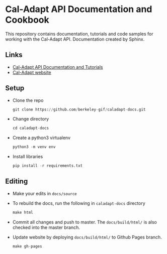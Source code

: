 # Cal-Adapt API Documentation and Cookbook

This repository contains documentation, tutorials and code samples for working with the Cal-Adapt API. Documentation created by Sphinx.


## Links
- [Cal-Adapt API Documentation and Tutorials](https://berkeley-gif.github.io/caladapt-docs/index.html)
- [Cal-Adapt website](beta.cal-adapt.org) 


## Setup
- Clone the repo

	```python
	git clone https://github.com/berkeley-gif/caladapt-docs.git
	```
- Change directory

	```python
	cd caladapt-docs
	```
- Create a python3 virtualenv

	```python
	python3 -m venv env
	```
- Install libraries

	```python
	pip install -r requirements.txt
	```


## Editing
- Make your edits in `docs/source`
- To rebuild the docs, run the following in `caladapt-docs` directory

	```python
	make html
	```
- Commit all changes and push to master. The `docs/build/html/` is also checked into the master branch. 
- Update website by deploying `docs/build/html/` to Github Pages branch.

	```python
	make gh-pages
	```
